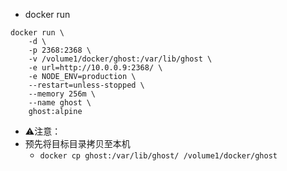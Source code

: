 - docker run
```
docker run \
    -d \
    -p 2368:2368 \
    -v /volume1/docker/ghost:/var/lib/ghost \
    -e url=http://10.0.0.9:2368/ \
    -e NODE_ENV=production \
    --restart=unless-stopped \
    --memory 256m \
    --name ghost \
    ghost:alpine
```
- ⚠️注意：
- 预先将目标目录拷贝至本机
  - `docker cp ghost:/var/lib/ghost/ /volume1/docker/ghost`
